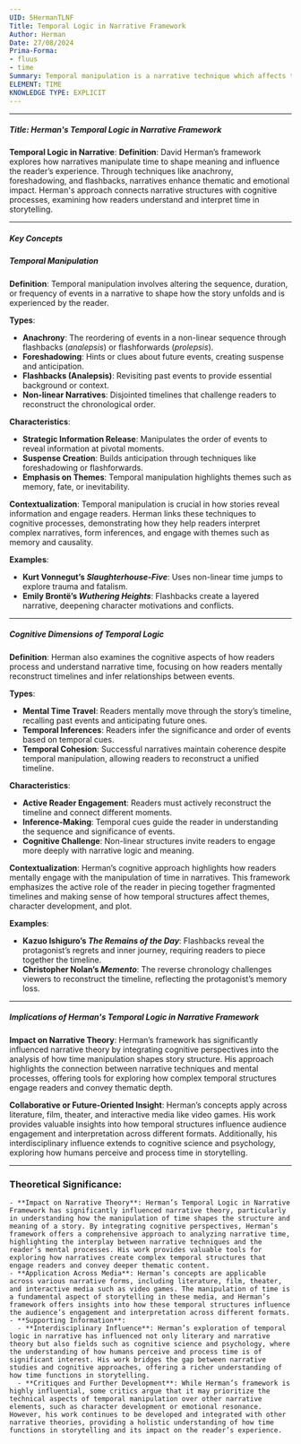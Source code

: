 ```yaml
---
UID: 5HermanTLNF
Title: Temporal Logic in Narrative Framework
Author: Herman
Date: 27/08/2024
Prima-Forma:
- fluus
- time
Summary: Temporal manipulation is a narrative technique which affects the reader's perception of time within the narrative.
ELEMENT: TIME
KNOWLEDGE TYPE: EXPLICIT
---
```

---

##### Title: Herman's Temporal Logic in Narrative Framework

**Temporal Logic in Narrative**:
   **Definition**: David Herman’s framework explores how narratives manipulate time to shape meaning and influence the reader’s experience. Through techniques like anachrony, foreshadowing, and flashbacks, narratives enhance thematic and emotional impact. Herman's approach connects narrative structures with cognitive processes, examining how readers understand and interpret time in storytelling.

---

##### Key Concepts

##### Temporal Manipulation

**Definition**:
   Temporal manipulation involves altering the sequence, duration, or frequency of events in a narrative to shape how the story unfolds and is experienced by the reader.

**Types**:
   - **Anachrony**: The reordering of events in a non-linear sequence through flashbacks (*analepsis*) or flashforwards (*prolepsis*).
   - **Foreshadowing**: Hints or clues about future events, creating suspense and anticipation.
   - **Flashbacks (Analepsis)**: Revisiting past events to provide essential background or context.
   - **Non-linear Narratives**: Disjointed timelines that challenge readers to reconstruct the chronological order.

**Characteristics**:
   - **Strategic Information Release**: Manipulates the order of events to reveal information at pivotal moments.
   - **Suspense Creation**: Builds anticipation through techniques like foreshadowing or flashforwards.
   - **Emphasis on Themes**: Temporal manipulation highlights themes such as memory, fate, or inevitability.

**Contextualization**:
   Temporal manipulation is crucial in how stories reveal information and engage readers. Herman links these techniques to cognitive processes, demonstrating how they help readers interpret complex narratives, form inferences, and engage with themes such as memory and causality.

**Examples**:
   - **Kurt Vonnegut’s *Slaughterhouse-Five***: Uses non-linear time jumps to explore trauma and fatalism.
   - **Emily Brontë’s *Wuthering Heights***: Flashbacks create a layered narrative, deepening character motivations and conflicts.

---

##### Cognitive Dimensions of Temporal Logic

**Definition**:
   Herman also examines the cognitive aspects of how readers process and understand narrative time, focusing on how readers mentally reconstruct timelines and infer relationships between events.

**Types**:
   - **Mental Time Travel**: Readers mentally move through the story’s timeline, recalling past events and anticipating future ones.
   - **Temporal Inferences**: Readers infer the significance and order of events based on temporal cues.
   - **Temporal Cohesion**: Successful narratives maintain coherence despite temporal manipulation, allowing readers to reconstruct a unified timeline.

**Characteristics**:
   - **Active Reader Engagement**: Readers must actively reconstruct the timeline and connect different moments.
   - **Inference-Making**: Temporal cues guide the reader in understanding the sequence and significance of events.
   - **Cognitive Challenge**: Non-linear structures invite readers to engage more deeply with narrative logic and meaning.

**Contextualization**:
   Herman’s cognitive approach highlights how readers mentally engage with the manipulation of time in narratives. This framework emphasizes the active role of the reader in piecing together fragmented timelines and making sense of how temporal structures affect themes, character development, and plot.

**Examples**:
   - **Kazuo Ishiguro’s *The Remains of the Day***: Flashbacks reveal the protagonist’s regrets and inner journey, requiring readers to piece together the timeline.
   - **Christopher Nolan’s *Memento***: The reverse chronology challenges viewers to reconstruct the timeline, reflecting the protagonist’s memory loss.

---

##### Implications of Herman's Temporal Logic in Narrative Framework

**Impact on Narrative Theory**:
   Herman’s framework has significantly influenced narrative theory by integrating cognitive perspectives into the analysis of how time manipulation shapes story structure. His approach highlights the connection between narrative techniques and mental processes, offering tools for exploring how complex temporal structures engage readers and convey thematic depth.

**Collaborative or Future-Oriented Insight**:
   Herman’s concepts apply across literature, film, theater, and interactive media like video games. His work provides valuable insights into how temporal structures influence audience engagement and interpretation across different formats. Additionally, his interdisciplinary influence extends to cognitive science and psychology, exploring how humans perceive and process time in storytelling.

---



### **Theoretical Significance**:
    - **Impact on Narrative Theory**: Herman’s Temporal Logic in Narrative Framework has significantly influenced narrative theory, particularly in understanding how the manipulation of time shapes the structure and meaning of a story. By integrating cognitive perspectives, Herman’s framework offers a comprehensive approach to analyzing narrative time, highlighting the interplay between narrative techniques and the reader’s mental processes. His work provides valuable tools for exploring how narratives create complex temporal structures that engage readers and convey deeper thematic content.
    - **Application Across Media**: Herman’s concepts are applicable across various narrative forms, including literature, film, theater, and interactive media such as video games. The manipulation of time is a fundamental aspect of storytelling in these media, and Herman’s framework offers insights into how these temporal structures influence the audience’s engagement and interpretation across different formats.
    - **Supporting Information**:
      - **Interdisciplinary Influence**: Herman’s exploration of temporal logic in narrative has influenced not only literary and narrative theory but also fields such as cognitive science and psychology, where the understanding of how humans perceive and process time is of significant interest. His work bridges the gap between narrative studies and cognitive approaches, offering a richer understanding of how time functions in storytelling.
      - **Critiques and Further Development**: While Herman’s framework is highly influential, some critics argue that it may prioritize the technical aspects of temporal manipulation over other narrative elements, such as character development or emotional resonance. However, his work continues to be developed and integrated with other narrative theories, providing a holistic understanding of how time functions in storytelling and its impact on the reader’s experience.